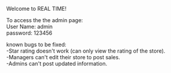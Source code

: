 Welcome to REAL TIME!

To access the the admin page:  
User Name: admin  
password: 123456  


known bugs to be fixed:  
-Star rating doesn't work (can only view the rating of the store).  
-Managers can't edit their store to post sales.  
-Admins can't post updated information.  
